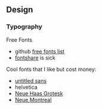 
## Design

### Typography

Free Fonts
- github [free fonts list](https://github.com/brabadu/awesome-fonts?tab=readme-ov-file#free-fonts)
- [fontshare](https://www.fontshare.com/) is sick

Cool fonts that I like but cost money:
- [untitled sans](https://untitledsans.com/)
- helvetica
- [Neue Haas Grotesk](https://commercialtype.com/catalog/neue_haas_grotesk)
- [Neue Montreal](https://pangrampangram.com/products/neue-montreal)